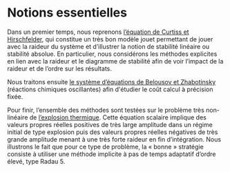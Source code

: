 # Notions essentielles

Dans un premier temps, nous reprenons [l’équation de Curtiss et Hirschfelder](./curtiss_rk.ipynb), qui constitue un très bon modèle jouet permettant de jouer avec la raideur du système et d’illustrer la notion de stabilité linéaire ou stabilité absolue. En particulier, nous considérons les méthodes explicites en lien avec la raideur et le diagramme de stabilité afin de voir l’impact de la raideur et de l’ordre sur les résultats.

Nous traitons ensuite [le système d’équations de Belousov et Zhabotinsky](./brusselator_rk.ipynb) (réactions chimiques oscillantes) afin d'étudier le coût calcul à précision fixée.

Pour finir, l’ensemble des méthodes sont testées sur le problème très non-linéaire de [l’explosion thermique](./explosion_rk.ipynb). Cette équation scalaire implique des valeurs propres réelles positives de très large amplitude dans un régime initial de type explosion puis des valeurs propres réelles négatives de très grande amplitude menant à une très forte raideur en fin d’intégration. Nous illustrons le fait que pour ce type de problème, la « bonne » stratégie consiste à utiliser une méthode implicite à pas de temps adaptatif d’ordre élevé, type Radau 5.
